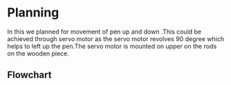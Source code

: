 # Planning 
In this we planned for movement of pen up and down .This could be achieved through servo motor as the servo motor revolves 90 degree which helps to left up the pen.The servo motor is mounted on upper  on the rods on the wooden piece.
## Flowchart
